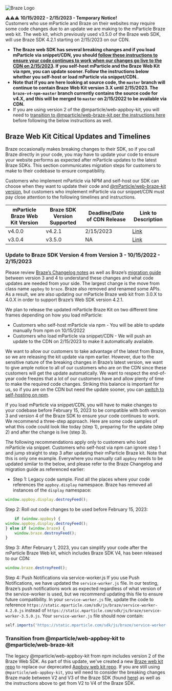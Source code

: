 ![Braze Logo](https://github.com/mparticle-integrations/mparticle-javascript-integration-appboy/blob/master/braze-logo.png) 

⚠️⚠️⚠️
<b>10/15/2022 - 2/15/2023 - Temporary Notice!<br></b>
Customers who use mParticle and Braze on their websites may require some code changes due to an update we are making to the mParticle Braze web kit.  The web kit, which previously used v3.5.0 of the Braze web SDK, will use Braze SDK 4.2.1 starting on 2/15/2023 on our CDN.

* <b>The Braze web SDK has several breaking changes and if you load mParticle via snippet/CDN, you should <a href="#update-to-braze-sdk-version-4-from-version-3---10152022---2152023">follow these instructions to ensure your code continues to work when our changes go live to the CDN on 2/15/2023</a>.  If you self-host mParticle and the Braze Web Kit via npm, you can update sooner. Follow the instructions below whether you self-host or load mParticle via snippet/CDN.</b>.
* <b>Note that if you are here looking at source code, the `master` branch will continue to contain Braze Web Kit version 3.X until 2/15/2023.  The `braze-v4-npm-master` branch currently contains the source code for v4.X, and this will be merged to `master` on 2/15/2022 to be available via CDN.  </b>
* If you are using version 2 of the @mparticle/web-appboy-kit, you will need to <a href="#transition-from-mparticleweb-appboy-kit-to-mparticleweb-braze-kit">transition to @mparticle/web-braze-kit per the instructions here</a> before following the below instructions as well.

## Braze Web Kit Citical Updates and Timelines

Braze occasionally makes breaking changes to their SDK, so if you call Braze directly in your code, you may have to update your code to ensure your website performs as expected after mParticle updates to the latest Braze SDKs.  This section communicates migration steps for customers to make to their codebase to ensure compatibility.

Customers who implement mParticle via NPM and self-host our SDK can choose when they want to update their code and [@mParticle/web-braze-kit version](https://www.npmjs.com/package/@mparticle/web-braze-kit), but customers who implement mParticle via our snippet/CDN must pay close attention to the following timelines and instructions.

| mParticle Braze Web Kit Version |  Braze SDK Version Supported | Deadline/Date of CDN Release  | Link to Description |
| ---|---|---|---|
| v4.0.0 | v4.2.1 | 2/15/2023 | [Link](#update-to-braze-sdk-version-4-from-version-3---10152022---2152023) |
| v3.0.4 | v3.5.0 | NA | [Link](#transition-from-mparticleweb-appboy-kit-to-mparticleweb-braze-kit) |

### Update to Braze SDK Version 4 from Version 3 - 10/15/2022 - 2/15/2023

Please review [Braze’s Changelog notes](https://www.braze.com/docs/developer_guide/platform_integration_guides/web/changelog#400) as well as Braze’s [migration guide](https://github.com/braze-inc/braze-web-sdk/blob/master/UPGRADE_GUIDE.md) between version 3 and 4 to understand these changes and what code updates are needed from your side.  The largest change is the move from class name `appboy` to `braze`. Braze also removed and renamed some APIs.  As a result, we are also updating our mParticle Braze web kit from 3.0.X to 4.0.X in order to support Braze’s Web SDK version 4.2.1.

We plan to release the updated mParticle Braze Kit on two different time frames depending on how you load mParticle:
* Customers who self-host mParticle via npm - You will be able to update manually from npm on 10/15/2022
* Customers who load mParticle via snippet/CDN - We will push an update to the CDN on 2/15/2023 to make it automatically available.

We want to allow our customers to take advantage of the latest from Braze, so we are releasing the kit update via npm earlier.  However, due to the sensitive nature of the breaking changes in Braze’s latest version, we want to give ample notice to all of our customers who are on the CDN since these customers will get the update automatically.  We want to respect the end-of-year code freezes that a lot of our customers have and allow plenty of time to make the required code changes.  Striking this balance is important for us, so if you are on the CDN but need the update sooner, you can [switch to self-hosting on npm](https://docs.mparticle.com/developers/sdk/web/self-hosting/).

If you load mParticle via snippet/CDN, you will have to make changes to your codebase before February 15, 2023 to be compatible with both version 3 and version 4 of the Braze SDK to ensure your code continues to work. We recommend a three-step approach. Here are some code samples of what this code could look like today (step 1), preparing for the update (step 2) and after the change is live (step 3). 

The following recommendations apply only to customers who load mParticle via snippet. Customers who self-host via npm can ignore step 1 and jump straight to step 3 after updating their mParticle Braze kit.  Note that this is only one example.  Everywhere you manually call `appboy` needs to be updated similar to the below, and please refer to the Braze Changelog and migration guide as referenced earlier:

* Step 1: Legacy code sample. Find all the places where your code references the `appboy.display` namespace.  Braze has removed all instances of the `display` namespace:
```javascript
window.appboy.display.destroyFeed();
```

Step 2: Roll out code changes to be used before February 15, 2023:
```javascript
	if (window.appboy) {
window.appboy.display.destroyFeed();
} else if (window.braze) {
	window.braze.destroyFeed();
}
```
Step 3: After February 1, 2023, you can simplify your code after the mParticle Braze Web kit, which includes Braze SDK V4, has been released to our CDN:
```javascript
window.braze.destroyFeed();
```

Step 4: Push Notifications via service-worker.js
If you use Push Notifications, we have updated the `service-worker.js` file.  In our testing, Braze’s push notifications work as expected regardless of what version of the service-worker is used, but we recommend updating this file to ensure future compatibility.  In your `service-worker.js` file, update the code to reference `https://static.mparticle.com/sdk/js/braze/service-worker-4.2.0.js` instead of `https://static.mparticle.com/sdk/js/braze/service-worker-3.5.0.js`.  Your `service-worker.js` file should now contain:

```javascript
self.imports('https://static.mparticle.com/sdk/js/braze/service-worker-4.2.0.js')
```

### Transition from @mparticle/web-appboy-kit to @mparticle/web-braze-kit

The legacy @mparticle/web-appboy-kit from npm includes version 2 of the Braze Web SDK.  As part of this update, we've created a new [Braze web kit repo](https://github.com/mparticle-integrations/mparticle-javascript-integration-braze) to replace our deprecated [Appboy web kit repo](https://github.com/mparticle-integrations/mparticle-javascript-integration-appboy).  If you are still using `@mparticle/web-appboy-kit`, you will need to consider the breaking changes Braze made between V2 and V3 of the Braze SDK (found [here](https://www.braze.com/docs/developer_guide/platform_integration_guides/web/changelog/#300)) as well as the instructions above to get from V2 to V4 of the Braze SDK.